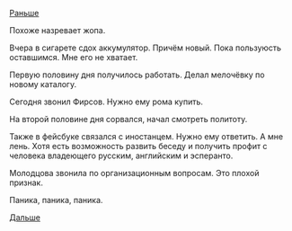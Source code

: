 [Раньше](2019.03.26.md)

Похоже назревает жопа.

Вчера в сигарете сдох аккумулятор. Причём новый. Пока пользуюсть оставшимся. Мне его не хватает.

Первую половину дня получилось работать. Делал мелочёвку по новому каталогу.

Сегодня звонил Фирсов. Нужно ему рома купить.

На второй половине дня сорвался, начал смотреть политоту.

Также в фейсбуке связался с иностанцем. Нужно ему ответить. А мне лень. Хотя есть возможность развить беседу и получить профит с человека владеющего русским, английским и эсперанто.

Молодцова звонила по организационным вопросам. Это плохой признак.

Паника, паника, паника.

 [Дальше](2019.03.30.md)
